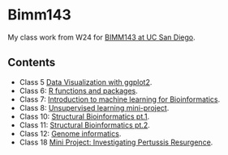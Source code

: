 # Bimm143
My class work from W24 for [BIMM143 at UC San Diego](https://bioboot.github.io/bimm143_W24/).

## Contents

- Class 5 [Data Visualization with ggplot2](https://github.com/alexisgalano/bimm143/blob/main/class05/class05.pdf).
- Class 6: [R functions and packages](https://github.com/alexisgalano/bimm143/blob/main/class06/class06lab.pdf).
- Class 7: [Introduction to machine learning for Bioinformatics](https://github.com/alexisgalano/bimm143/blob/main/class07/class07.pdf).
- Class 8: [Unsupervised learning mini-project](https://github.com/alexisgalano/bimm143/blob/main/class08/Class%208_%20Mini%20Project.pdf).
- Class 10: [Structural Bioinformatics pt.1](https://github.com/alexisgalano/bimm143/blob/main/class10/class10.pdf).
- Class 11: [Structural Bioinformatics pt.2](https://github.com/alexisgalano/bimm143/blob/main/class11/class11turnin.pdf).
- Class 12: [Genome informatics](https://github.com/alexisgalano/bimm143/blob/main/class12/class12hw.pdf).
- Class 18 [Mini Project: Investigating Pertussis Resurgence](https://github.com/alexisgalano/bimm143/tree/main/class18).
